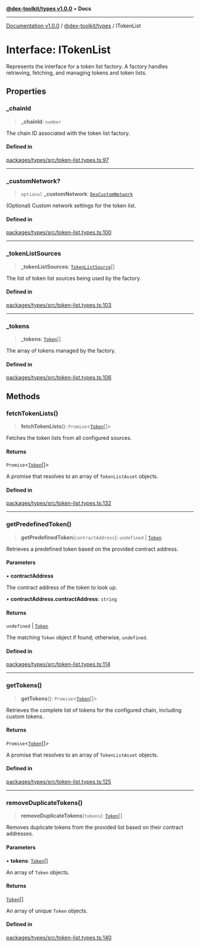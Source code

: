 [**@dex-toolkit/types v1.0.0**](../README.md) • **Docs**

***

[Documentation v1.0.0](../../../packages.md) / [@dex-toolkit/types](../README.md) / ITokenList

# Interface: ITokenList

Represents the interface for a token list factory.
A factory handles retrieving, fetching, and managing tokens and token lists.

## Properties

### \_chainId

> **\_chainId**: `number`

The chain ID associated with the token list factory.

#### Defined in

[packages/types/src/token-list.types.ts:97](https://github.com/niZmosis/dex-toolkit/blob/3d8b41b44787b30fbea5de3ab4737662ffb61bc8/packages/types/src/token-list.types.ts#L97)

***

### \_customNetwork?

> `optional` **\_customNetwork**: [`DexCustomNetwork`](../type-aliases/DexCustomNetwork.md)

(Optional) Custom network settings for the token list.

#### Defined in

[packages/types/src/token-list.types.ts:100](https://github.com/niZmosis/dex-toolkit/blob/3d8b41b44787b30fbea5de3ab4737662ffb61bc8/packages/types/src/token-list.types.ts#L100)

***

### \_tokenListSources

> **\_tokenListSources**: [`TokenListSource`](../type-aliases/TokenListSource.md)[]

The list of token list sources being used by the factory.

#### Defined in

[packages/types/src/token-list.types.ts:103](https://github.com/niZmosis/dex-toolkit/blob/3d8b41b44787b30fbea5de3ab4737662ffb61bc8/packages/types/src/token-list.types.ts#L103)

***

### \_tokens

> **\_tokens**: [`Token`](../type-aliases/Token.md)[]

The array of tokens managed by the factory.

#### Defined in

[packages/types/src/token-list.types.ts:106](https://github.com/niZmosis/dex-toolkit/blob/3d8b41b44787b30fbea5de3ab4737662ffb61bc8/packages/types/src/token-list.types.ts#L106)

## Methods

### fetchTokenLists()

> **fetchTokenLists**(): `Promise`\<[`Token`](../type-aliases/Token.md)[]\>

Fetches the token lists from all configured sources.

#### Returns

`Promise`\<[`Token`](../type-aliases/Token.md)[]\>

A promise that resolves to an array of `TokenListAsset` objects.

#### Defined in

[packages/types/src/token-list.types.ts:132](https://github.com/niZmosis/dex-toolkit/blob/3d8b41b44787b30fbea5de3ab4737662ffb61bc8/packages/types/src/token-list.types.ts#L132)

***

### getPredefinedToken()

> **getPredefinedToken**(`contractAddress`): `undefined` \| [`Token`](../type-aliases/Token.md)

Retrieves a predefined token based on the provided contract address.

#### Parameters

• **contractAddress**

The contract address of the token to look up.

• **contractAddress.contractAddress**: `string`

#### Returns

`undefined` \| [`Token`](../type-aliases/Token.md)

The matching `Token` object if found; otherwise, `undefined`.

#### Defined in

[packages/types/src/token-list.types.ts:114](https://github.com/niZmosis/dex-toolkit/blob/3d8b41b44787b30fbea5de3ab4737662ffb61bc8/packages/types/src/token-list.types.ts#L114)

***

### getTokens()

> **getTokens**(): `Promise`\<[`Token`](../type-aliases/Token.md)[]\>

Retrieves the complete list of tokens for the configured chain, including custom tokens.

#### Returns

`Promise`\<[`Token`](../type-aliases/Token.md)[]\>

A promise that resolves to an array of `TokenListAsset` objects.

#### Defined in

[packages/types/src/token-list.types.ts:125](https://github.com/niZmosis/dex-toolkit/blob/3d8b41b44787b30fbea5de3ab4737662ffb61bc8/packages/types/src/token-list.types.ts#L125)

***

### removeDuplicateTokens()

> **removeDuplicateTokens**(`tokens`): [`Token`](../type-aliases/Token.md)[]

Removes duplicate tokens from the provided list based on their contract addresses.

#### Parameters

• **tokens**: [`Token`](../type-aliases/Token.md)[]

An array of `Token` objects.

#### Returns

[`Token`](../type-aliases/Token.md)[]

An array of unique `Token` objects.

#### Defined in

[packages/types/src/token-list.types.ts:140](https://github.com/niZmosis/dex-toolkit/blob/3d8b41b44787b30fbea5de3ab4737662ffb61bc8/packages/types/src/token-list.types.ts#L140)
